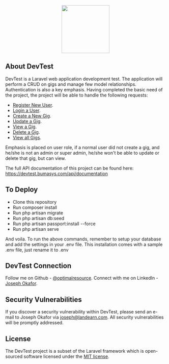<p align="center" style="padding-top:50px"><a href="https://dev-test-frontend.vercel.app" target="_blank"><img src="https://dev-test-frontend.vercel.app/images/svg/full_logo.svg" width="150"></a></p>

<!-- <p align="center">
<a href="https://travis-ci.org/laravel/framework"><img src="https://travis-ci.org/laravel/framework.svg" alt="Build Status"></a>
<a href="https://packagist.org/packages/laravel/framework"><img src="https://img.shields.io/packagist/dt/laravel/framework" alt="Total Downloads"></a>
<a href="https://packagist.org/packages/laravel/framework"><img src="https://img.shields.io/packagist/v/laravel/framework" alt="Latest Stable Version"></a>
<a href="https://packagist.org/packages/laravel/framework"><img src="https://img.shields.io/packagist/l/laravel/framework" alt="License"></a>
</p> -->

## About DevTest

DevTest is a Laravel web application development test. The application will perform a CRUD on gigs and manage few model relationships. Authentication is also a key emphasis. Having completed the basic need of the project, the project will be able to handle the following requests:

-   [Register New User](https://devtest.bumasys.com/api/v1/auth/register).
-   [Login a User](https://devtest.bumasys.com/api/v1/auth/login).
-   [Create a New Gig](https://devtest.bumasys.com/api/v1/gig).
-   [Update a Gig](https://devtest.bumasys.com/api/v1/gig).
-   [View a Gig](https://devtest.bumasys.com/api/v1/gig).
-   [Delete a Gig](https://devtest.bumasys.com/api/v1/gig).
-   [View all Gigs](https://devtest.bumasys.com/api/v1/gig).

Emphasis is placed on user role, if a normal user did not create a gig, and he/she is not an admin or super admin, he/she won't be able to update or delete that gig, but can view.

The full API documentation of this project can be found here:
<a href="https://devtest.bumasys.com/api/documentation" target="_blank">https://devtest.bumasys.com/api/documentation</a>

## To Deploy

-   Clone this repository
-   Run composer install
-   Run php artisan migrate
-   Run php artisan db:seed
-   Run php artisan passport:install --force
-   Run php artisan serve

And voila. To run the above commands, remember to setup your database and add the settings in your .env file. This installation comes with a sample .env file, just rename it to .env

## DevTest Connection

Follow me on Github - <a href="https://github.com/optimalresource" target="_blank">@optimalresource</a>.
Connect with me on LinkedIn - <a href="https://linkedin.com/in/joseph-okafor-92007793" target="_blank">Joseph Okafor</a>.

## Security Vulnerabilities

If you discover a security vulnerability within DevTest, please send an e-mail to Joseph Okafor via [joseph@landearn.com](mailto:joseph@landearn.com). All security vulnerabilities will be promptly addressed.

## License

The DevTest project is a subset of the Laravel framework which is open-sourced software licensed under the [MIT license](https://opensource.org/licenses/MIT).
